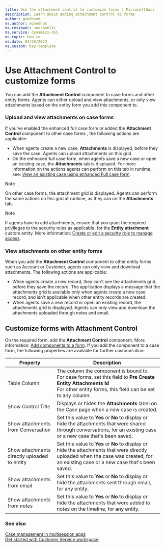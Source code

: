 ```yaml
---
title: Use the attachment control to customize forms | MicrosoftDocs 
description: Learn about adding attachment control to forms
author: gandhamm 
ms.author: mgandham
ms.reviewer: neeranelli
ms.service: dynamics-365 
ms.topic: how-to 
ms.date: 04/28/2023 
ms.custom: bap-template 
---
```


# Use Attachment Control to customize forms

You can add the **Attachment Control** component to case forms and other entity forms. Agents can either upload and view attachments, or only view attachments based on the entity form you add this component to.

### Upload and view attachments on case forms

If you've enabled the enhanced full case form or added the **Attachment Control** component to other case forms , the following actions are applicable:

- When agents create a new case, **Attachments** is displayed, before they save the case. Agents can upload attachments on this grid.
- On the enhnaced full case form, when agents save a new case or open an existing case, the **Attachments** tab is displayed. For more information on the actions agents can perform on this tab in runtime, see: [View an existing case using enhanced Full case form](enh-casemgmt-csw.md#view-an-existing-case-using-enhanced-full-case-form).
 > [!NOTE]
 > On other case forms, the attachment grid is displayed. Agents can perform the same actions on this grid at runtime, as they can on the **Attachments** tab. 

> [!NOTE]
> If agents have to add attachments, ensure that you grant the required privileges to the security roles as applicable, for the **Entity attachment** custom entity. More information: [Create or edit a security role to manage access](/power-platform/admin/create-edit-security-role#create-a-security-role).

### View attachments on other entity forms

When you add the **Attachment Control** component to other entity forms such as Account or Customer, agents can only view and download attachments. The following actions are applicable:

- When agents create a new record, they can't see the attachments grid, before they save the record. The application displays a message that the attachments grid is available only when agents create a new case record, and isn't applicable when other entity records are created.
- When agents save a new record or open an existing record, the attachments grid is displayed. Agents can only view and download the attachments uploaded through notes and email. 

## Customize forms with Attachment Control

On the required form, add the **Attachment Control** component.  More information: [Add components to a form](/power-apps/maker/model-driven-apps/add-move-configure-or-delete-components-on-form). If you add the component to a case form, the following properties are available for further customization:


|Property | Description | 
|------ |----------|
| Table Column | The column the component is bound to.<br> For case forms, set this field to **Pre Create Entity Attachments Id**<br> For other entity forms, this field can be set to any column. |
| Show Control Title | Displays or hides the **Attachments** label on the Case page when a new case is created.|
| Show attachments from Conversation | Set this value to **Yes** or **No** to display or hide the attachments that were shared through conversations, for an existing case or a new case that's been saved.|
| Show attachments directly uploaded to entity |  Set this value to **Yes** or **No** to display or hide the attachments that were directly uploaded when the case was created, for an existing case or a new case that's been saved.|  
| Show attachments from email | Set this value to **Yes** or **No** to display or hide the attachments sent through email, for any entity.|  
| Show attachments from notes | Set this value to **Yes** or **No** to display or hide the attachments that were added to notes on the timeline, for any entity.|  

### See also

[Case management in multisession apps](enh-casemgmt-csw.md)   
[Get started with Customer Service workspace](csw-overview.md) 
